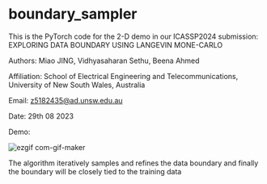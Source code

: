 # boundary_sampler
This is the PyTorch code for the 2-D demo in our ICASSP2024 submission: EXPLORING DATA BOUNDARY USING LANGEVIN MONE-CARLO

Authors: Miao JING, Vidhyasaharan Sethu, Beena Ahmed

Affiliation: School of Electrical Engineering and Telecommunications, University of New South Wales, Australia

Email: z5182435@ad.unsw.edu.au

Date: 29th 08 2023

Demo:

![ezgif com-gif-maker](https://github.com/jingmiao-g/boundary_sampler/assets/55825976/377e1c8f-62c9-4420-80b4-ac7d18a3062d)

The algorithm iteratively samples and refines the data boundary and finally the boundary will be closely tied to the training data
